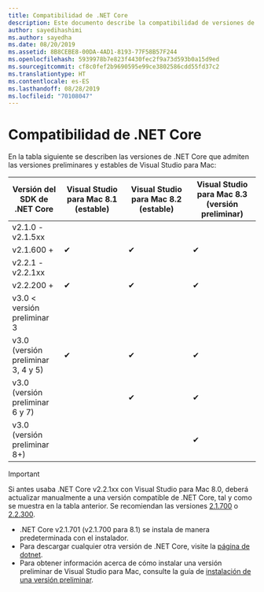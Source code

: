 ```yaml
---
title: Compatibilidad de .NET Core
description: Este documento describe la compatibilidad de versiones de .NET Core en Visual Studio para Mac
author: sayedihashimi
ms.author: sayedha
ms.date: 08/20/2019
ms.assetid: 8B8CEBE8-00DA-4AD1-8193-77F58B57F244
ms.openlocfilehash: 5939978b7e823f4430fec2f9a73d593b0a15d9ed
ms.sourcegitcommit: cf8c0fef2b9690595e99ce3802586cdd55fd37c2
ms.translationtype: HT
ms.contentlocale: es-ES
ms.lasthandoff: 08/28/2019
ms.locfileid: "70108047"
---
```

# <a name="net-core-support"></a>Compatibilidad de .NET Core

En la tabla siguiente se describen las versiones de .NET Core que admiten las versiones preliminares y estables de Visual Studio para Mac:

| Versión del SDK de .NET Core |Visual Studio para Mac 8.1 (estable) | Visual Studio para Mac 8.2 (estable) | Visual Studio para Mac 8.3 (versión preliminar) |
|---------|---------|---------|---------|
|v2.1.0 - v2.1.5xx | | | |
|v2.1.600 + |✔︎|✔︎|✔︎|
|v2.2.1 - v2.2.1xx | | | |
|v2.2.200 + |✔︎|✔︎|✔︎|
|v3.0 < versión preliminar 3 | | | |
|v3.0 (versión preliminar 3, 4 y 5) |✔︎|✔︎|✔︎|
|v3.0 (versión preliminar 6 y 7) | |✔︎|✔︎|
|v3.0 (versión preliminar 8+) | | |✔︎|

> [!IMPORTANT]
> Si antes usaba .NET Core v2.2.1xx con Visual Studio para Mac 8.0, deberá actualizar manualmente a una versión compatible de .NET Core, tal y como se muestra en la tabla anterior. Se recomiendan las versiones [2.1.700](https://dotnet.microsoft.com/download/dotnet-core/2.1) o [2.2.300](https://dotnet.microsoft.com/download/dotnet-core/2.2).

* .NET Core v2.1.701 (v2.1.700 para 8.1) se instala de manera predeterminada con el instalador.
* Para descargar cualquier otra versión de .NET Core, visite la [página de dotnet](https://dotnet.microsoft.com/download/dotnet-core).
* Para obtener información acerca de cómo instalar una versión preliminar de Visual Studio para Mac, consulte la guía de [instalación de una versión preliminar](https://docs.microsoft.com/visualstudio/mac/install-preview).
